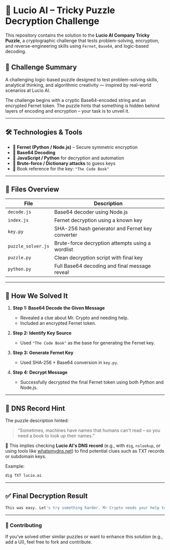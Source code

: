 # 🧩 Lucio AI – Tricky Puzzle Decryption Challenge

This repository contains the solution to the **Lucio AI Company Tricky Puzzle**, a cryptographic challenge that tests problem-solving, encryption, and reverse-engineering skills using `Fernet`, `Base64`, and logic-based decoding.

## 📜 Challenge Summary

A challenging logic-based puzzle designed to test problem-solving skills, analytical thinking, and algorithmic creativity — inspired by real-world scenarios at Lucio AI.

The challenge begins with a cryptic Base64-encoded string and an encrypted Fernet token. The puzzle hints that something is hidden behind layers of encoding and encryption – your task is to unveil it.

---

## 🛠 Technologies & Tools

- 🔐 **Fernet (Python / Node.js)** – Secure symmetric encryption
- 🧬 **Base64 Decoding**
- 📜 **JavaScript / Python** for decryption and automation
- 🔎 **Brute-force / Dictionary attacks** to guess keys
- 📘 Book reference for the key: `"The Code Book"`

---

## 🧩 Files Overview

| File              | Description |
|-------------------|-------------|
| `decode.js`       | Base64 decoder using Node.js |
| `index.js`        | Fernet decryption using a known key |
| `key.py`          | SHA-256 hash generator and Fernet key converter |
| `puzzle_solver.js`| Brute-force decryption attempts using a wordlist |
| `puzzle.py`       | Clean decryption script with final key |
| `python.py`       | Full Base64 decoding and final message reveal |

---

## 🧠 How We Solved It

1. **Step 1: Base64 Decode the Given Message**
   - Revealed a clue about Mr. Crypto and needing help.
   - Included an encrypted Fernet token.

2. **Step 2: Identify Key Source**
   - Used `"The Code Book"` as the base for generating the Fernet key.

3. **Step 3: Generate Fernet Key**
   - Used SHA-256 + Base64 conversion in `key.py`.

4. **Step 4: Decrypt Message**
   - Successfully decrypted the final Fernet token using both Python and Node.js.

---

## 📡 DNS Record Hint

The puzzle description hinted:  
> “Sometimes, machines have names that humans can't read – so you need a book to look up their names.”

🧠 This implies checking **Lucio AI's DNS record** (e.g., with `dig`, `nslookup`, or using tools like [whatsmydns.net](https://www.whatsmydns.net/)) to find potential clues such as TXT records or subdomain keys.

Example:
```bash
dig TXT lucio.ai
```

---

## ✅ Final Decryption Result

```bash
This was easy. Let's try something harder. Mr Crypto needs your help to understand this text...
```
---

### 🤝 Contributing

If you’ve solved other similar puzzles or want to enhance this solution (e.g., add a UI), feel free to fork and contribute.